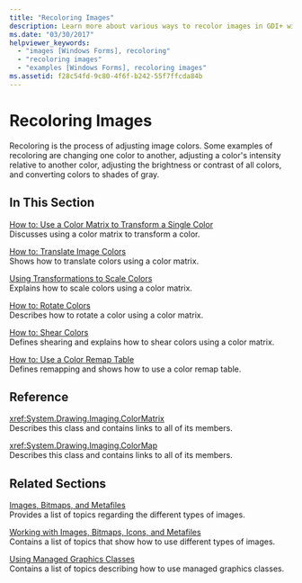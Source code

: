 ```yaml
---
title: "Recoloring Images"
description: Learn more about various ways to recolor images in GDI+ with a selection of topics and tutorials that provide examples.
ms.date: "03/30/2017"
helpviewer_keywords: 
  - "images [Windows Forms], recoloring"
  - "recoloring images"
  - "examples [Windows Forms], recoloring images"
ms.assetid: f28c54fd-9c80-4f6f-b242-55f7ffcda84b
---
```

# Recoloring Images

Recoloring is the process of adjusting image colors. Some examples of recoloring are changing one color to another, adjusting a color's intensity relative to another color, adjusting the brightness or contrast of all colors, and converting colors to shades of gray.  
  
## In This Section  

 [How to: Use a Color Matrix to Transform a Single Color](how-to-use-a-color-matrix-to-transform-a-single-color.md)  
 Discusses using a color matrix to transform a color.  
  
 [How to: Translate Image Colors](how-to-translate-image-colors.md)  
 Shows how to translate colors using a color matrix.  
  
 [Using Transformations to Scale Colors](using-transformations-to-scale-colors.md)  
 Explains how to scale colors using a color matrix.  
  
 [How to: Rotate Colors](how-to-rotate-colors.md)  
 Describes how to rotate a color using a color matrix.  
  
 [How to: Shear Colors](how-to-shear-colors.md)  
 Defines shearing and explains how to shear colors using a color matrix.  
  
 [How to: Use a Color Remap Table](how-to-use-a-color-remap-table.md)  
 Defines remapping and shows how to use a color remap table.  
  
## Reference  

 <xref:System.Drawing.Imaging.ColorMatrix>  
 Describes this class and contains links to all of its members.  
  
 <xref:System.Drawing.Imaging.ColorMap>  
 Describes this class and contains links to all of its members.  
  
## Related Sections  

 [Images, Bitmaps, and Metafiles](images-bitmaps-and-metafiles.md)  
 Provides a list of topics regarding the different types of images.  
  
 [Working with Images, Bitmaps, Icons, and Metafiles](working-with-images-bitmaps-icons-and-metafiles.md)  
 Contains a list of topics that show how to use different types of images.  
  
 [Using Managed Graphics Classes](using-managed-graphics-classes.md)  
 Contains a list of topics describing how to use managed graphics classes.
